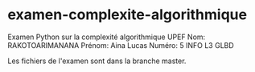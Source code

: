 # examen-complexite-algorithmique
Examen Python sur la complexité algorithmique
UPEF
Nom: RAKOTOARIMANANA
Prénom: Aina Lucas
Numéro: 5
INFO L3 GLBD

Les fichiers de l'examen sont dans la branche master.
